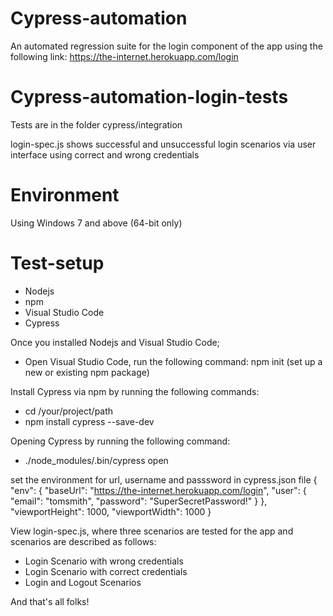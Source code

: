 # Cypress-automation
An automated regression suite for the login component of the app using the following link: https://the-internet.herokuapp.com/login

# Cypress-automation-login-tests
Tests are in the folder cypress/integration

login-spec.js shows successful and unsuccessful login scenarios via user interface using correct and wrong credentials

# Environment
Using Windows 7 and above (64-bit only)

# Test-setup
* Nodejs
* npm
* Visual Studio Code
* Cypress

Once you installed Nodejs and Visual Studio Code; 
- Open Visual Studio Code, run the following command: npm init (set up a new or existing npm package)

Install Cypress via npm by running the following commands:
- cd /your/project/path
- npm install cypress --save-dev

Opening Cypress by running the following command:
- ./node_modules/.bin/cypress open

set the environment for url, username and passsword in cypress.json file
{
    "env": {
        "baseUrl": "https://the-internet.herokuapp.com/login",
        "user": {
            "email": "tomsmith",
            "password": "SuperSecretPassword!"
      }
    },
    "viewportHeight": 1000,
    "viewportWidth": 1000
}

View login-spec.js, where three scenarios are tested for the app and scenarios are described as follows:
- Login Scenario with wrong credentials
- Login Scenario with correct credentials
- Login and Logout Scenarios

And that's all folks!
